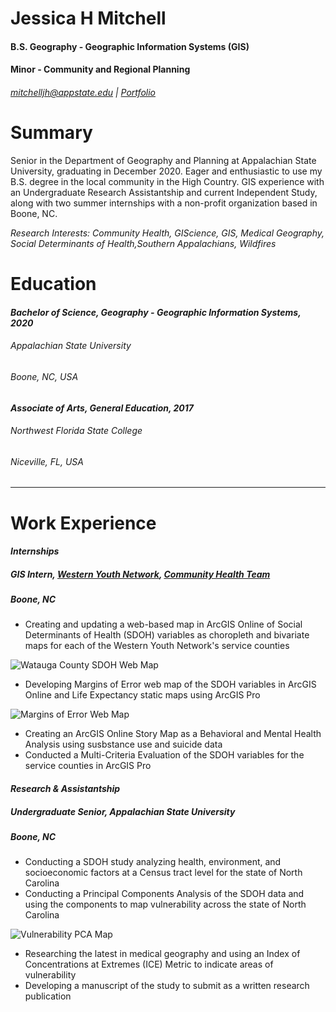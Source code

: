 # Jessica H Mitchell

#### B.S. Geography - Geographic Information Systems (GIS)
#### Minor - Community and Regional Planning

###### mitchelljh@appstate.edu | [Portfolio](https://mitchelljh.wixsite.com/portfolio)

# Summary

Senior in the Department of Geography and Planning at Appalachian State University, graduating in December 2020. Eager and enthusiastic to use my B.S. degree in the local community in the High Country. GIS experience with an Undergraduate Research Assistantship and current Independent Study, along with two summer internships with a non-profit organization based in Boone, NC.

_Research Interests:_
_Community Health, GIScience, GIS, Medical Geography, Social Determinants of Health,Southern Appalachians, Wildfires_

# Education

#### _Bachelor of Science, Geography - Geographic Information Systems, 2020_
###### Appalachian State University
###### Boone, NC, USA

#### _Associate of Arts, General Education, 2017_
###### Northwest Florida State College
###### Niceville, FL, USA
---
# Work Experience

#### _Internships_
##### GIS Intern, [Western Youth Network](https://www.westernyouthnetwork.org/), [Community Health Team](https://www.westernyouthnetwork.org/our-work/substance-abuse-prevention/)
##### Boone, NC
- Creating and updating a web-based map in ArcGIS Online of Social Determinants of Health (SDOH) variables as choropleth and bivariate maps for each of the Western Youth Network's service counties

![Watauga County SDOH Web Map][Watauga SDOH Map]

- Developing Margins of Error web map of the SDOH variables in ArcGIS Online and Life Expectancy static maps using ArcGIS Pro


![Margins of Error Web Map][Margins of Error Map]

- Creating an ArcGIS Online Story Map as a Behavioral and Mental Health Analysis using susbstance use and suicide data
- Conducted a Multi-Criteria Evaluation of the SDOH variables for the service counties in ArcGIS Pro


#### _Research & Assistantship_
##### Undergraduate Senior, Appalachian State University
##### Boone, NC
- Conducting a SDOH study analyzing health, environment, and socioeconomic factors at a Census tract level for the state of North Carolina
- Conducting a Principal Components Analysis of the SDOH data and using the components to map vulnerability across the state of North Carolina


![Vulnerability PCA Map][Vulnerability PCA Map]

- Researching the latest in medical geography and using an Index of Concentrations at Extremes (ICE) Metric to indicate areas of vulnerability
- Developing a manuscript of the study to submit as a written research publication



[Watauga SDOH Map]: https://static.wixstatic.com/media/a201c7_fef6801f4af44b8ea4c88895c8a728d6~mv2.jpg/v1/fill/w_349,h_167,al_c,q_80,usm_0.66_1.00_0.01/Watauga%20SDOH%20Map%20-%20With%20Points.webp
[Margins of Error Map]: https://static.wixstatic.com/media/a201c7_8158ab0c3d5a485c82b721a1c8adcc8c~mv2.jpg/v1/fill/w_542,h_259,al_c,q_80,usm_0.66_1.00_0.01/a201c7_8158ab0c3d5a485c82b721a1c8adcc8c~mv2.webp
[Vulnerability PCA Map]: https://static.wixstatic.com/media/a201c7_cc573b848a0441ecbc9e3f3321769c0c~mv2.jpg/v1/fill/w_792,h_586,al_c,q_85/a201c7_cc573b848a0441ecbc9e3f3321769c0c~mv2.webp
